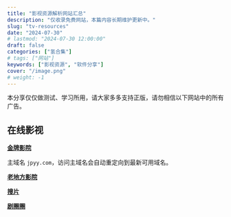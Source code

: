 ```yaml
---
title: "影视资源解析网站汇总"
description: "仅收录免费网站，本篇内容长期维护更新中。"
slug: "tv-resources"
date: "2024-07-30"
# lastmod: "2024-07-30 12:00:00"
draft: false
categories: ["氢合集"]
# tags: ["网站"]
keywords: ["影视资源", "软件分享"]
cover: "/image.png"
# weight: -1
---
```


本分享仅仅做测试、学习所用，请大家多多支持正版，请勿相信以下网站中的所有广告。

## 在线影视

[**金牌影院**](https://jpyy.com/?utm_source=ohmynav.com)

主域名 `jpyy.com`，访问主域名会自动重定向到最新可用域名。

[**老地方影院**](https://www.laodifang.tv/?utm_source=ohmynav.com)

[**搜片**](https://soupian.pro/?utm_source=ohmynav.com)

[**剧圈圈**](https://www.jqqzx.cc/?utm_source=ohmynav.com)